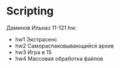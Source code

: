 # Scripting
Даминов Ильназ 11-121 hw:
- hw1 Экстрасенс
- hw2 Самораспаковывающийся архив
- hw3 Игра в 15
- hw4 Массовая обработка файлов